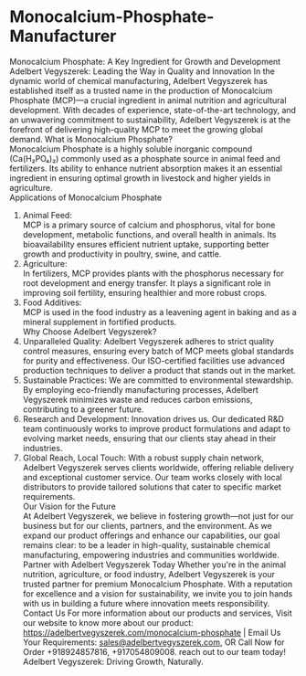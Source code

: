 # Monocalcium-Phosphate-Manufacturer
 Monocalcium Phosphate: A Key Ingredient for Growth and Development  
Adelbert Vegyszerek: Leading the Way in Quality and Innovation
In the dynamic world of chemical manufacturing, Adelbert Vegyszerek has established itself as a trusted name in the production of Monocalcium Phosphate (MCP)—a crucial ingredient in animal nutrition and agricultural development. With decades of experience, state-of-the-art technology, and an unwavering commitment to sustainability, Adelbert Vegyszerek is at the forefront of delivering high-quality MCP to meet the growing global demand.
 What is Monocalcium Phosphate?  
Monocalcium Phosphate is a highly soluble inorganic compound (Ca(H₂PO₄)₂) commonly used as a phosphate source in animal feed and fertilizers. Its ability to enhance nutrient absorption makes it an essential ingredient in ensuring optimal growth in livestock and higher yields in agriculture.  
 Applications of Monocalcium Phosphate  
1. Animal Feed:  
   MCP is a primary source of calcium and phosphorus, vital for bone development, metabolic functions, and overall health in animals. Its bioavailability ensures efficient nutrient uptake, supporting better growth and productivity in poultry, swine, and cattle.  
2. Agriculture:  
   In fertilizers, MCP provides plants with the phosphorus necessary for root development and energy transfer. It plays a significant role in improving soil fertility, ensuring healthier and more robust crops.  
3. Food Additives:  
   MCP is used in the food industry as a leavening agent in baking and as a mineral supplement in fortified products.  
 Why Choose Adelbert Vegyszerek? 
1. Unparalleled Quality:
Adelbert Vegyszerek adheres to strict quality control measures, ensuring every batch of MCP meets global standards for purity and effectiveness. Our ISO-certified facilities use advanced production techniques to deliver a product that stands out in the market.  
2. Sustainable Practices:
We are committed to environmental stewardship. By employing eco-friendly manufacturing processes, Adelbert Vegyszerek minimizes waste and reduces carbon emissions, contributing to a greener future.  
3. Research and Development:
Innovation drives us. Our dedicated R&D team continuously works to improve product formulations and adapt to evolving market needs, ensuring that our clients stay ahead in their industries.  
4. Global Reach, Local Touch:
With a robust supply chain network, Adelbert Vegyszerek serves clients worldwide, offering reliable delivery and exceptional customer service. Our team works closely with local distributors to provide tailored solutions that cater to specific market requirements.  
 Our Vision for the Future  
At Adelbert Vegyszerek, we believe in fostering growth—not just for our business but for our clients, partners, and the environment. As we expand our product offerings and enhance our capabilities, our goal remains clear: to be a leader in high-quality, sustainable chemical manufacturing, empowering industries and communities worldwide.  
Partner with Adelbert Vegyszerek Today
Whether you're in the animal nutrition, agriculture, or food industry, Adelbert Vegyszerek is your trusted partner for premium Monocalcium Phosphate. With a reputation for excellence and a vision for sustainability, we invite you to join hands with us in building a future where innovation meets responsibility.  
Contact Us
For more information about our products and services, Visit our website to know more about our product: https://adelbertvegyszerek.com/monocalcium-phosphate | Email Us Your Requirements: sales@adelbertvegyszerek.com, OR Call Now for Order +918924857816, +917054809008.
reach out to our team today!  
Adelbert Vegyszerek: Driving Growth, Naturally.  
